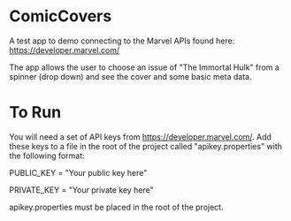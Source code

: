 # ComicCovers
A test app to demo connecting to the Marvel APIs found here:
https://developer.marvel.com/

The app allows the user to choose an issue of "The Immortal Hulk" from a spinner (drop down) and see the cover and some basic meta data.  
# To Run
You will need a set of API keys from https://developer.marvel.com/.  Add these keys to a file in the root of the project called "apikey.properties" with the following format:


PUBLIC_KEY = "Your public key here" 

PRIVATE_KEY = "Your private key here"

apikey.properties must be placed in the root of the project.  
